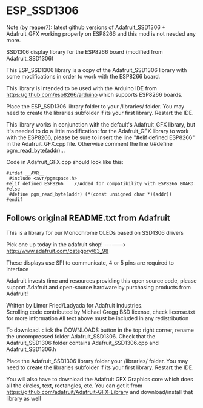 # ESP_SSD1306

Note (by reaper7): latest github versions of Adafruit_SSD1306 + Adafruit_GFX working properly on ESP8266
and this mod is not needed any more.

SSD1306 display library for the ESP8266 board (modified from Adafruit_SSD1306)

This ESP_SSD1306 library is a copy of the Adafruit_SSD1306 library with some modifications in order to work with the ESP8266 board.

This library is intended to be used with the Arduino IDE from https://github.com/esp8266/arduino which supports ESP8266 boards.

Place the ESP_SSD1306 library folder to your /libraries/ folder. You may need to create the libraries subfolder if its your first library. Restart the IDE.

This library works in conjunction with the default's Adafruit_GFX library, but it's needed to do a little modification: for the Adafruit_GFX library to work with the ESP8266, please be sure to insert the line "#elif defined ESP8266" in the Adafruit_GFX.cpp file.
Otherwise comment the line   //#define pgm_read_byte(addr)...

Code in Adafruit_GFX.cpp should look like this:

	#ifdef __AVR__
	 #include <avr/pgmspace.h>
	#elif defined ESP8266    //Added for compatibility with ESP8266 BOARD
	#else
	 #define pgm_read_byte(addr) (*(const unsigned char *)(addr))
	#endif


Follows original README.txt from Adafruit
-----------------------------------------

This is a library for our Monochrome OLEDs based on SSD1306 drivers

  Pick one up today in the adafruit shop!
  ------> http://www.adafruit.com/category/63_98

These displays use SPI to communicate, 4 or 5 pins are required to  
interface

Adafruit invests time and resources providing this open source code, 
please support Adafruit and open-source hardware by purchasing 
products from Adafruit!

Written by Limor Fried/Ladyada  for Adafruit Industries.  
Scrolling code contributed by Michael Gregg
BSD license, check license.txt for more information
All text above must be included in any redistribution

To download. click the DOWNLOADS button in the top right corner, rename the uncompressed folder Adafruit_SSD1306. Check that the Adafruit_SSD1306 folder contains Adafruit_SSD1306.cpp and Adafruit_SSD1306.h

Place the Adafruit_SSD1306 library folder your <arduinosketchfolder>/libraries/ folder. You may need to create the libraries subfolder if its your first library. Restart the IDE.

You will also have to download the Adafruit GFX Graphics core which does all the circles, text, rectangles, etc. You can get it from
https://github.com/adafruit/Adafruit-GFX-Library
and download/install that library as well 
